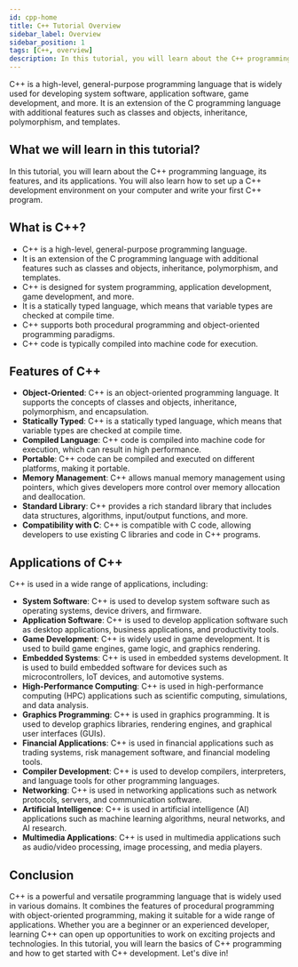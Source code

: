 ```yaml
---
id: cpp-home
title: C++ Tutorial Overview
sidebar_label: Overview
sidebar_position: 1
tags: [C++, overview]
description: In this tutorial, you will learn about the C++ programming language, its features, and its applications.
---
```


C++ is a high-level, general-purpose programming language that is widely used for developing system software, application software, game development, and more. It is an extension of the C programming language with additional features such as classes and objects, inheritance, polymorphism, and templates.

## What we will learn in this tutorial?

In this tutorial, you will learn about the C++ programming language, its features, and its applications. You will also learn how to set up a C++ development environment on your computer and write your first C++ program.

## What is C++?

- C++ is a high-level, general-purpose programming language.
- It is an extension of the C programming language with additional features such as classes and objects, inheritance, polymorphism, and templates.
- C++ is designed for system programming, application development, game development, and more.
- It is a statically typed language, which means that variable types are checked at compile time.
- C++ supports both procedural programming and object-oriented programming paradigms.
- C++ code is typically compiled into machine code for execution.

## Features of C++

- **Object-Oriented**: C++ is an object-oriented programming language. It supports the concepts of classes and objects, inheritance, polymorphism, and encapsulation.
- **Statically Typed**: C++ is a statically typed language, which means that variable types are checked at compile time.
- **Compiled Language**: C++ code is compiled into machine code for execution, which can result in high performance.
- **Portable**: C++ code can be compiled and executed on different platforms, making it portable.
- **Memory Management**: C++ allows manual memory management using pointers, which gives developers more control over memory allocation and deallocation.
- **Standard Library**: C++ provides a rich standard library that includes data structures, algorithms, input/output functions, and more.
- **Compatibility with C**: C++ is compatible with C code, allowing developers to use existing C libraries and code in C++ programs.

## Applications of C++

C++ is used in a wide range of applications, including:

- **System Software**: C++ is used to develop system software such as operating systems, device drivers, and firmware.
- **Application Software**: C++ is used to develop application software such as desktop applications, business applications, and productivity tools.
- **Game Development**: C++ is widely used in game development. It is used to build game engines, game logic, and graphics rendering.
- **Embedded Systems**: C++ is used in embedded systems development. It is used to build embedded software for devices such as microcontrollers, IoT devices, and automotive systems.
- **High-Performance Computing**: C++ is used in high-performance computing (HPC) applications such as scientific computing, simulations, and data analysis.
- **Graphics Programming**: C++ is used in graphics programming. It is used to develop graphics libraries, rendering engines, and graphical user interfaces (GUIs).
- **Financial Applications**: C++ is used in financial applications such as trading systems, risk management software, and financial modeling tools.
- **Compiler Development**: C++ is used to develop compilers, interpreters, and language tools for other programming languages.
- **Networking**: C++ is used in networking applications such as network protocols, servers, and communication software.
- **Artificial Intelligence**: C++ is used in artificial intelligence (AI) applications such as machine learning algorithms, neural networks, and AI research.
- **Multimedia Applications**: C++ is used in multimedia applications such as audio/video processing, image processing, and media players.

## Conclusion

C++ is a powerful and versatile programming language that is widely used in various domains. It combines the features of procedural programming with object-oriented programming, making it suitable for a wide range of applications. Whether you are a beginner or an experienced developer, learning C++ can open up opportunities to work on exciting projects and technologies. In this tutorial, you will learn the basics of C++ programming and how to get started with C++ development. Let's dive in!
